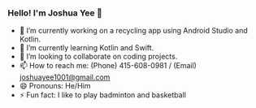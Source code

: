 ### Hello! I'm Joshua Yee 👋


- 🔭 I’m currently working on a recycling app using Android Studio and Kotlin.
- 🌱 I’m currently learning Kotlin and Swift.
- 👯 I’m looking to collaborate on coding projects.
- 📫 How to reach me: (Phone) 415-608-0981 / (Email) joshuayee1001@gmail.com
- 😄 Pronouns: He/Him
- ⚡ Fun fact: I like to play badminton and basketball 

